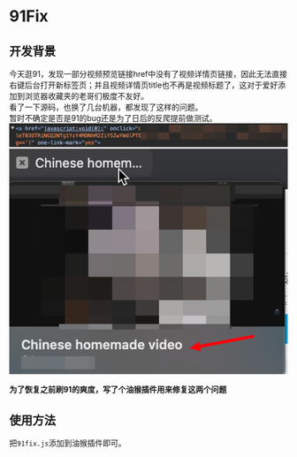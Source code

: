 # 91Fix
## 开发背景
今天逛91，发现一部分视频预览链接href中没有了视频详情页链接，因此无法直接右键后台打开新标签页；并且视频详情页title也不再是视频标题了，这对于爱好添加到浏览器收藏夹的老哥们极度不友好。  
看了一下源码，也换了几台机器，都发现了这样的问题。  
暂时不确定是否是91的bug还是为了日后的反爬提前做测试。
![alt text](image.png)  
![alt text](image-1.png)

**为了恢复之前刷91的爽度，写了个油猴插件用来修复这两个问题**

## 使用方法
把`91fix.js`添加到油猴插件即可。